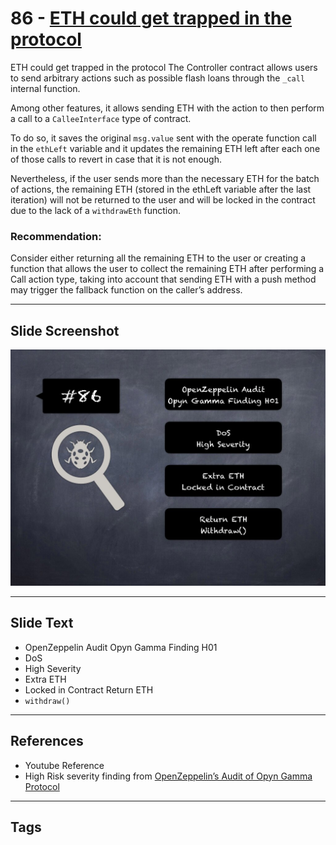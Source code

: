 
# 86 - [ETH could get trapped in the protocol](./ETH%20could%20get%20trapped%20in%20the%20protocol.md)

ETH could get trapped in the protocol The Controller contract allows users to send arbitrary actions such as possible flash loans through the `_call` internal function. 

Among other features, it allows sending ETH with the action to then perform a call to a `CalleeInterface` type of contract. 

To do so, it saves the original `msg.value` sent with the operate function call in the `ethLeft` variable and it updates the remaining ETH left after each one of those calls to revert in case that it is not enough. 

Nevertheless, if the user sends more than the necessary ETH for the batch of actions, the remaining ETH (stored in the ethLeft variable after the last iteration) will not be returned to the user and will be locked in the contract due to the lack of a `withdrawEth` function.

### Recommendation:
Consider either returning all the remaining ETH to the user or creating a function that allows the user to collect the remaining ETH after performing a Call action type, taking into account that sending ETH with a push method may trigger the fallback function on the caller’s address.
___
## Slide Screenshot
![086.jpg](../../images/7.%20Audit%20Findings%20101/086.jpg)
___
## Slide Text
- OpenZeppelin Audit Opyn Gamma Finding H01
- DoS
- High Severity
- Extra ETH
- Locked in Contract Return ETH
- `withdraw()`
___
## References
- Youtube Reference
- High Risk severity finding from [OpenZeppelin’s Audit of Opyn Gamma Protocol](https://blog.openzeppelin.com/opyn-gamma-protocol-audit/)
___
## Tags
